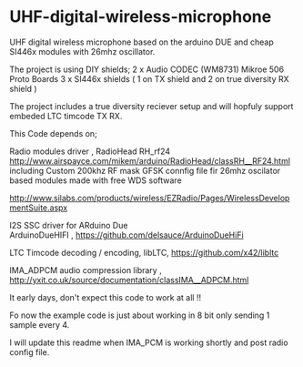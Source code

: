 # UHF-digital-wireless-microphone

UHF digital wireless microphone based on the arduino DUE and cheap SI446x modules with 26mhz oscillator.

The project is using DIY shields;
2 x Audio CODEC (WM8731) Mikroe 506 Proto Boards
3 x SI446x shields ( 1 on TX shield and 2 on true diversity RX shield )

The project includes a true diversity reciever setup and will hopfuly support embeded LTC timcode TX RX.

This Code depends on;

Radio modules driver , 
RadioHead RH_rf24  http://www.airspayce.com/mikem/arduino/RadioHead/classRH__RF24.html
including Custom 200khz RF mask GFSK connfig file fir 26mhz oscilator based modules made with free WDS software

http://www.silabs.com/products/wireless/EZRadio/Pages/WirelessDevelopmentSuite.aspx

I2S SSC driver for ARduino Due  
ArduinoDueHIFI ,  https://github.com/delsauce/ArduinoDueHiFi

LTC Timcode decoding / encoding, libLTC, 
https://github.com/x42/libltc

IMA_ADPCM audio compression library , 
http://yxit.co.uk/source/documentation/classIMA__ADPCM.html

It early days, don't expect this code to work at all !!

Fo now the example code is just about working in 8 bit only sending 1 sample every 4.

I will update this readme when IMA_PCM is working shortly and post radio config file.







